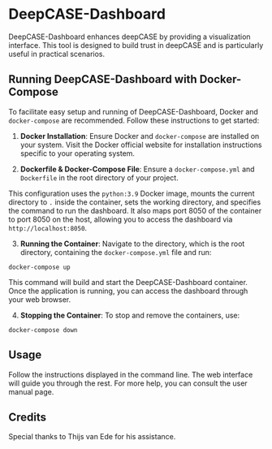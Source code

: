 
# DeepCASE-Dashboard

DeepCASE-Dashboard enhances deepCASE by providing a visualization interface. This tool is designed to build trust in deepCASE and is particularly useful in practical scenarios.

## Running DeepCASE-Dashboard with Docker-Compose

To facilitate easy setup and running of DeepCASE-Dashboard, Docker and `docker-compose` are recommended. Follow these instructions to get started:

1. **Docker Installation**: Ensure Docker and `docker-compose` are installed on your system. Visit the Docker official website for installation instructions specific to your operating system.

2. **Dockerfile & Docker-Compose File**: Ensure a `docker-compose.yml` and `Dockerfile` in the root directory of your project.

This configuration uses the `python:3.9` Docker image, mounts the current directory to `.` inside the container, sets the working directory, and specifies the command to run the dashboard. It also maps port 8050 of the container to port 8050 on the host, allowing you to access the dashboard via `http://localhost:8050`.

3. **Running the Container**: Navigate to the directory, which is the root directory, containing the `docker-compose.yml` file and run:

```
docker-compose up
```

This command will build and start the DeepCASE-Dashboard container. Once the application is running, you can access the dashboard through your web browser.

4. **Stopping the Container**: To stop and remove the containers, use:

```
docker-compose down
```

## Usage

Follow the instructions displayed in the command line. The web interface will guide you through the rest. For more help, you can consult the user manual page. 

## Credits
Special thanks to Thijs van Ede for his assistance.

